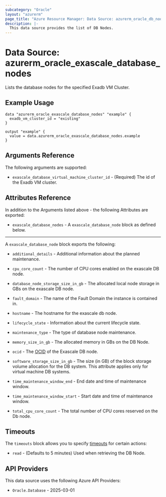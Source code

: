 ```yaml
---
subcategory: "Oracle"
layout: "azurerm"
page_title: "Azure Resource Manager: Data Source: azurerm_oracle_db_nodes"
description: |-
  This data source provides the list of DB Nodes.
---
```


# Data Source: azurerm_oracle_exascale_database_nodes

Lists the database nodes for the specified Exadb VM Cluster.

## Example Usage

```hcl
data "azurerm_oracle_exascale_database_nodes" "example" {
  exadb_vm_cluster_id = "existing"
}

output "example" {
  value = data.azurerm_oracle_exascale_database_nodes.example
}
```

## Arguments Reference

The following arguments are supported:

* `exascale_database_virtual_machine_cluster_id` - (Required) The id of the Exadb VM cluster.

## Attributes Reference

In addition to the Arguments listed above - the following Attributes are exported: 

* `exascale_database_nodes` - A `exascale_database_node` block as defined below.

---

A `exascale_database_node` block exports the following:

* `additional_details` - Additional information about the planned maintenance.

* `cpu_core_count` - The number of CPU cores enabled on the exascale DB node.

* `database_node_storage_size_in_gb` - The allocated local node storage in GBs on the exascale DB node.

* `fault_domain` - The name of the Fault Domain the instance is contained in.

* `hostname` - The hostname for the exascale db node.

* `lifecycle_state` - Information about the current lifecycle state.

* `maintenance_type` - The type of database node maintenance.

* `memory_size_in_gb` - The allocated memory in GBs on the DB Node.

* `ocid` - The [OCID](https://docs.oracle.com/en-us/iaas/Content/General/Concepts/identifiers.htm) of the Exascale DB node.

* `software_storage_size_in_gb` - The size (in GB) of the block storage volume allocation for the DB system. This attribute applies only for virtual machine DB systems.

* `time_maintenance_window_end` - End date and time of maintenance window.

* `time_maintenance_window_start` - Start date and time of maintenance window.

* `total_cpu_core_count` - The total number of CPU cores reserved on the Db node.

## Timeouts

The `timeouts` block allows you to specify [timeouts](https://www.terraform.io/language/resources/syntax#operation-timeouts) for certain actions:

* `read` - (Defaults to 5 minutes) Used when retrieving the DB Node.

## API Providers
<!-- This section is generated, changes will be overwritten -->
This data source uses the following Azure API Providers:

* `Oracle.Database` - 2025-03-01

